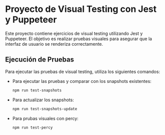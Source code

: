 # Proyecto de Visual Testing con Jest y Puppeteer

Este proyecto contiene ejercicios de visual testing utilizando Jest y Puppeteer. El objetivo es realizar pruebas visuales para asegurar que la interfaz de usuario se renderiza correctamente.

## Ejecución de Pruebas

Para ejecutar las pruebas de visual testing, utiliza los siguientes comandos:

- Para ejecutar las pruebas y comparar con los snapshots existentes:
    ```bash
    npm run test-snapshots
    ```

- Para actualizar los snapshots:
    ```bash
    npm run test-snapshots-update
    ```

- Para prubas visuales con percy:
    ```bash
    npm run test-percy
    ```
